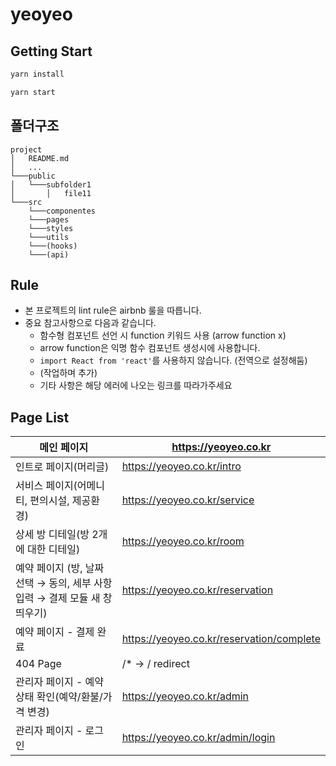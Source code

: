 # yeoyeo

## Getting Start

```bash
yarn install
```

```bash
yarn start
```



## 폴더구조

```
project
│   README.md
│   ... 
└───public
│   └───subfolder1
│       │   file11
└───src
    └───componentes
    └───pages
    └───styles
    └───utils
    └───(hooks)
    └───(api)
```



## Rule

* 본 프로젝트의 lint rule은 airbnb 룰을 따릅니다.
* 중요 참고사항으로 다음과 같습니다.
  * 함수형 컴포넌트 선언 시 function 키워드 사용 (arrow function x)
  * arrow function은 익명 함수 컴포넌트 생성시에 사용합니다.
  * `import React from 'react'`를 사용하지 않습니다. (전역으로 설정해둠)
  * (작업하며 추가)
  * 기타 사항은 해당 에러에 나오는 링크를 따라가주세요



## Page List

| 메인 페이지                                                  | https://yeoyeo.co.kr                      |
| ------------------------------------------------------------ | ----------------------------------------- |
| 인트로 페이지(머리글)                                        | https://yeoyeo.co.kr/intro                |
| 서비스 페이지(어메니티, 편의시설, 제공환경)                  | https://yeoyeo.co.kr/service              |
| 상세 방 디테일(방 2개에 대한 디테일)                         | https://yeoyeo.co.kr/room                 |
| 예약 페이지 (방, 날짜 선택 → 동의, 세부 사항 입력 → 결제 모듈 새 창 띄우기) | https://yeoyeo.co.kr/reservation          |
| 예약 페이지 - 결제 완료                                      | https://yeoyeo.co.kr/reservation/complete |
| 404 Page                                                     | /* → / redirect                           |
| 관리자 페이지 - 예약 상태 확인(예약/환불/가격 변경)          | https://yeoyeo.co.kr/admin                |
| 관리자 페이지 - 로그인                                       | https://yeoyeo.co.kr/admin/login          |
